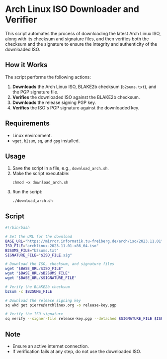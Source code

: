 # Arch Linux ISO Downloader and Verifier

This script automates the process of downloading the latest Arch Linux ISO, along with its checksum and signature files, and then verifies both the checksum and the signature to ensure the integrity and authenticity of the downloaded ISO.

## How it Works

The script performs the following actions:

1. **Downloads** the Arch Linux ISO, BLAKE2b checksum (`b2sums.txt`), and the PGP signature file.
2. **Verifies** the downloaded ISO against the BLAKE2b checksum.
3. **Downloads** the release signing PGP key.
4. **Verifies** the ISO's PGP signature against the downloaded key.

## Requirements

- Linux environment.
- `wget`, `b2sum`, `sq`, and `gpg` installed.

## Usage

1. Save the script in a file, e.g., `download_arch.sh`.
2. Make the script executable:
   ```
   chmod +x download_arch.sh
   ```
3. Run the script:
   ```
   ./download_arch.sh
   ```

## Script

```bash
#!/bin/bash

# Set the URL for the download
BASE_URL="https://mirror.informatik.tu-freiberg.de/arch/iso/2023.11.01"
ISO_FILE="archlinux-2023.11.01-x86_64.iso"
B2SUMS_FILE="b2sums.txt"
SIGNATURE_FILE="$ISO_FILE.sig"

# Download the ISO, checksum, and signature files
wget "$BASE_URL/$ISO_FILE"
wget "$BASE_URL/$B2SUMS_FILE"
wget "$BASE_URL/$SIGNATURE_FILE"

# Verify the BLAKE2b checksum
b2sum -c $B2SUMS_FILE

# Download the release signing key
sq wkd get pierre@archlinux.org -o release-key.pgp

# Verify the ISO signature
sq verify --signer-file release-key.pgp --detached $SIGNATURE_FILE $ISO_FILE
```

## Note

- Ensure an active internet connection.
- If verification fails at any step, do not use the downloaded ISO.

